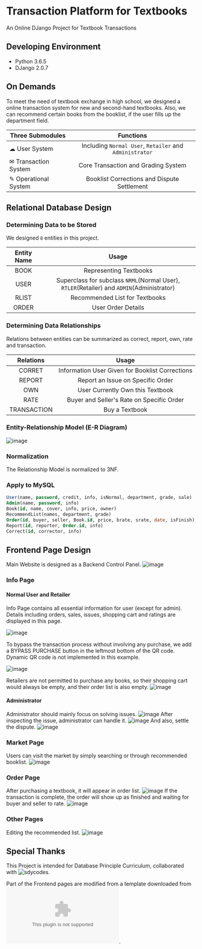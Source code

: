 # Transaction Platform for Textbooks
An Online DJango Project for Textbook Transactions

## Developing Environment
* Python 3.6.5
* DJango 2.0.7

## On Demands
To meet the need of textbook exchange in high school, we designed a online transaction system for new and second-hand textbooks.
Also, we can recommend certain books from the booklist, if the user fills up the department field.

| Three Submodules | Functions |
| - | :-: |
| ☁ User System | Including `Normal User`, `Retailer` and `Administrator` |
| ✉ Transaction System | Core Transaction and Grading System |
| ✎ Operational System | Booklist Corrections and Dispute Settlement |

## Relational Database Design
### Determining Data to be Stored
We designed `8` entities in this project.

| Entity Name | Usage |
| :-: | :-: |
| BOOK | Representing Textbooks |
| USER | Superclass for subclass `NRML`(Normal User), `RTLER`(Retailer) and `ADMIN`(Administrator) |
| RLIST | Recommended List for Textbooks |
| ORDER | User Order Details |

### Determining Data Relationships
Relations between entities can be summarized as correct, report, own, rate and transaction.

| Relations | Usage |
| :-: | :-: |
| CORRET | Information User Given for Booklist Corrections |
| REPORT | Report an Issue on Specific Order |
| OWN | User Currently Own this Textbook |
| RATE | Buyer and Seller's Rate on Specific Order |
| TRANSACTION | Buy a Textbook |

### Entity-Relationship Model (E-R Diagram)
![image](https://github.com/BXYMartin/SQL-TextbookDB/blob/master/imgs/E-R_Diagram.png)

### Normalization
The Relationship Model is normalized to 3NF.

### Apply to MySQL
``` SQL
User(name, password, credit, info, isNormal, department, grade, sale)
Admin(name, password, info)
Book(id, name, cover, info, price, owner)
RecommendList(names, department, grade)
Order(id, buyer, seller, Book.id, price, brate, srate, date, isFinish)
Report(id, reporter, Order.id, info)
Correct(id, corrector, info)
```

## Frontend Page Design
Main Website is designed as a Backend Control Panel.
![image](https://github.com/BXYMartin/SQL-TextbookDB/blob/master/imgs/Main.tif)
### Info Page
#### Normal User and Retailer

Info Page contains all essential information for user (except for admin). Details including orders, sales, issues, shopping cart and ratings are displayed in this page.

![image](https://github.com/BXYMartin/SQL-TextbookDB/blob/master/imgs/Cart.png)


To bypass the transaction process without involving any purchase, we add a BYPASS PURCHASE button in the leftmost bottom of the QR code. Dynamic QR code is not implemented in this example.

![image](https://github.com/BXYMartin/SQL-TextbookDB/blob/master/imgs/Purchase.png)

Retailers are not permitted to purchase any books, so their shopping cart would always be empty, and their order list is also empty.
![image](https://github.com/BXYMartin/SQL-TextbookDB/blob/master/imgs/Info.png)


#### Administrator
Administrator should mainly focus on solving issues. 
![image](https://github.com/BXYMartin/SQL-TextbookDB/blob/master/imgs/Issue.png)
After inspecting the issue, administrator can handle it.
![image](https://github.com/BXYMartin/SQL-TextbookDB/blob/master/imgs/Handle.png)
And also, settle the dispute.
![image](https://github.com/BXYMartin/SQL-TextbookDB/blob/master/imgs/Settle.png)

### Market Page
Users can visit the market by simply searching or through recommended booklist.
![image](https://github.com/BXYMartin/SQL-TextbookDB/blob/master/imgs/Shopping.png)
### Order Page
After purchasing a textbook, it will appear in order list.
![image](https://github.com/BXYMartin/SQL-TextbookDB/blob/master/imgs/Order.png)
If the transaction is complete, the order will show up as finished and waiting for buyer and seller to rate.
![image](https://github.com/BXYMartin/SQL-TextbookDB/blob/master/imgs/Finished.png)

### Other Pages
Editing the recommended list.
![image](https://github.com/BXYMartin/SQL-TextbookDB/blob/master/imgs/Edit.png)


## Special Thanks
This Project is intended for Database Principle Curriculum, collaborated with ![sdycodes](https://github.com/sdycodes/DatabasePro).

Part of the Frontend pages are modified from a template downloaded from ![Template Website](www.cssmoban.com).
